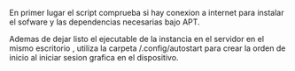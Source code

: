 En primer lugar el script comprueba si hay conexion a internet para instalar el sofware y las dependencias necesarias bajo APT.



Ademas de dejar listo el ejecutable de la instancia en el servidor en el mismo escritorio , utiliza la carpeta /.config/autostart
para crear la orden de inicio al iniciar sesion grafica en el dispositivo.
